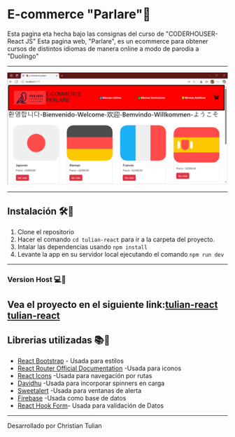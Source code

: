 # E-commerce "Parlare"🦜

Esta pagina eta hecha bajo las consignas del curso de "CODERHOUSER-React JS"
Esta pagina web, "Parlare", es un ecommerce para obtener cursos de distintos idiomas de manera online a modo de parodia a "Duolingo"

---

![app](/public/Pantalla.png)

---

## Instalación 🛠🦜

1. Clone el repositorio
2. Hacer el comando `cd tulian-react` para ir a la carpeta del proyecto.
3. Intalar las dependencias usando `npm install`
4. Levante la app en su servidor local ejecutando el comando `npm run dev` 

---

### Version Host 💻🦜

Vea el proyecto en el siguiente link:[tulian-react](https://github.com/ShiroCT/tulian-react.git)
[tulian-react](https://github.com/ShiroCT/tulian-react.git)
---

## Librerias utilizadas 📚🦜

- [React Bootstrap](https://react-bootstrap.netlify.app/) - Usada para estilos  
- [React Router Official Documentation](https://reactrouter.com/) -Usada para iconos
- [React Icons](https://react-icons.github.io/react-icons/) -Usada para navegación por rutas
- [Davidhu](https://www.davidhu.io/react-spinners/) -Usada para incorporar spinners en carga
- [Sweetalert](https://sweetalert2.github.io/) -Usada para ventanas de alerta
- [Firebase](https://firebase.google.com/) -Usada como base de datos
- [React Hook Form](https://react-hook-form.com/)- Usada para validación de Datos
---

Desarrollado por Christian Tulian 
